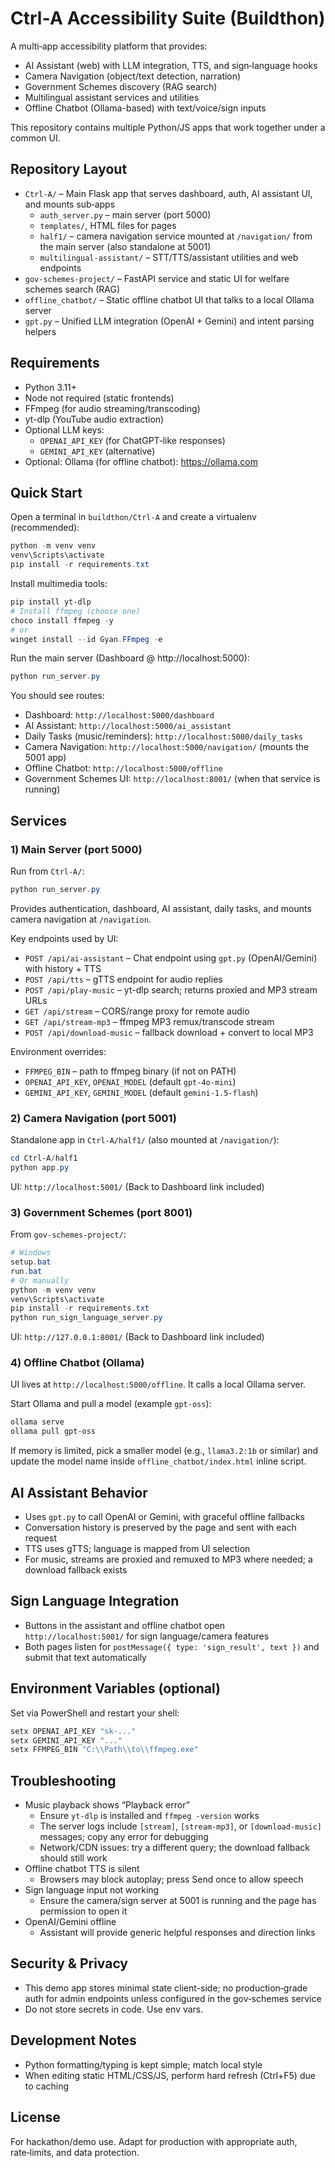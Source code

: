 # Ctrl‑A Accessibility Suite (Buildthon)

A multi‑app accessibility platform that provides:
- AI Assistant (web) with LLM integration, TTS, and sign‑language hooks
- Camera Navigation (object/text detection, narration)
- Government Schemes discovery (RAG search)
- Multilingual assistant services and utilities
- Offline Chatbot (Ollama-based) with text/voice/sign inputs

This repository contains multiple Python/JS apps that work together under a common UI.

## Repository Layout

- `Ctrl-A/` – Main Flask app that serves dashboard, auth, AI assistant UI, and mounts sub‑apps
  - `auth_server.py` – main server (port 5000)
  - `templates/`, HTML files for pages
  - `half1/` – camera navigation service mounted at `/navigation/` from the main server (also standalone at 5001)
  - `multilingual-assistant/` – STT/TTS/assistant utilities and web endpoints
- `gov-schemes-project/` – FastAPI service and static UI for welfare schemes search (RAG)
- `offline_chatbot/` – Static offline chatbot UI that talks to a local Ollama server
- `gpt.py` – Unified LLM integration (OpenAI + Gemini) and intent parsing helpers

## Requirements

- Python 3.11+
- Node not required (static frontends)
- FFmpeg (for audio streaming/transcoding)
- yt-dlp (YouTube audio extraction)
- Optional LLM keys:
  - `OPENAI_API_KEY` (for ChatGPT‑like responses)
  - `GEMINI_API_KEY` (alternative)
- Optional: Ollama (for offline chatbot): https://ollama.com

## Quick Start

Open a terminal in `buildthon/Ctrl-A` and create a virtualenv (recommended):

```powershell
python -m venv venv
venv\Scripts\activate
pip install -r requirements.txt
```

Install multimedia tools:

```powershell
pip install yt-dlp
# Install ffmpeg (choose one)
choco install ffmpeg -y
# or
winget install --id Gyan.FFmpeg -e
```

Run the main server (Dashboard @ http://localhost:5000):

```powershell
python run_server.py
```

You should see routes:
- Dashboard: `http://localhost:5000/dashboard`
- AI Assistant: `http://localhost:5000/ai_assistant`
- Daily Tasks (music/reminders): `http://localhost:5000/daily_tasks`
- Camera Navigation: `http://localhost:5000/navigation/` (mounts the 5001 app)
- Offline Chatbot: `http://localhost:5000/offline`
- Government Schemes UI: `http://localhost:8001/` (when that service is running)

## Services

### 1) Main Server (port 5000)
Run from `Ctrl-A/`:
```powershell
python run_server.py
```
Provides authentication, dashboard, AI assistant, daily tasks, and mounts camera navigation at `/navigation`.

Key endpoints used by UI:
- `POST /api/ai-assistant` – Chat endpoint using `gpt.py` (OpenAI/Gemini) with history + TTS
- `POST /api/tts` – gTTS endpoint for audio replies
- `POST /api/play-music` – yt-dlp search; returns proxied and MP3 stream URLs
- `GET /api/stream` – CORS/range proxy for remote audio
- `GET /api/stream-mp3` – ffmpeg MP3 remux/transcode stream
- `POST /api/download-music` – fallback download + convert to local MP3

Environment overrides:
- `FFMPEG_BIN` – path to ffmpeg binary (if not on PATH)
- `OPENAI_API_KEY`, `OPENAI_MODEL` (default `gpt-4o-mini`)
- `GEMINI_API_KEY`, `GEMINI_MODEL` (default `gemini-1.5-flash`)

### 2) Camera Navigation (port 5001)
Standalone app in `Ctrl-A/half1/` (also mounted at `/navigation/`):
```powershell
cd Ctrl-A/half1
python app.py
```
UI: `http://localhost:5001/` (Back to Dashboard link included)

### 3) Government Schemes (port 8001)
From `gov-schemes-project/`:
```powershell
# Windows
setup.bat
run.bat
# Or manually
python -m venv venv
venv\Scripts\activate
pip install -r requirements.txt
python run_sign_language_server.py
```
UI: `http://127.0.0.1:8001/` (Back to Dashboard link included)

### 4) Offline Chatbot (Ollama)
UI lives at `http://localhost:5000/offline`. It calls a local Ollama server.

Start Ollama and pull a model (example `gpt-oss`):
```powershell
ollama serve
ollama pull gpt-oss
```
If memory is limited, pick a smaller model (e.g., `llama3.2:1b` or similar) and update the model name inside `offline_chatbot/index.html` inline script.

## AI Assistant Behavior

- Uses `gpt.py` to call OpenAI or Gemini, with graceful offline fallbacks
- Conversation history is preserved by the page and sent with each request
- TTS uses gTTS; language is mapped from UI selection
- For music, streams are proxied and remuxed to MP3 where needed; a download fallback exists

## Sign Language Integration

- Buttons in the assistant and offline chatbot open `http://localhost:5001/` for sign language/camera features
- Both pages listen for `postMessage({ type: 'sign_result', text })` and submit that text automatically

## Environment Variables (optional)

Set via PowerShell and restart your shell:
```powershell
setx OPENAI_API_KEY "sk-..."
setx GEMINI_API_KEY "..."
setx FFMPEG_BIN "C:\\Path\\to\\ffmpeg.exe"
```

## Troubleshooting

- Music playback shows “Playback error”
  - Ensure `yt-dlp` is installed and `ffmpeg -version` works
  - The server logs include `[stream]`, `[stream-mp3]`, or `[download-music]` messages; copy any error for debugging
  - Network/CDN issues: try a different query; the download fallback should still work
- Offline chatbot TTS is silent
  - Browsers may block autoplay; press Send once to allow speech
- Sign language input not working
  - Ensure the camera/sign server at 5001 is running and the page has permission to open it
- OpenAI/Gemini offline
  - Assistant will provide generic helpful responses and direction links

## Security & Privacy

- This demo app stores minimal state client-side; no production‑grade auth for admin endpoints unless configured in the gov‑schemes service
- Do not store secrets in code. Use env vars.

## Development Notes

- Python formatting/typing is kept simple; match local style
- When editing static HTML/CSS/JS, perform hard refresh (Ctrl+F5) due to caching

## License

For hackathon/demo use. Adapt for production with appropriate auth, rate‑limits, and data protection.
